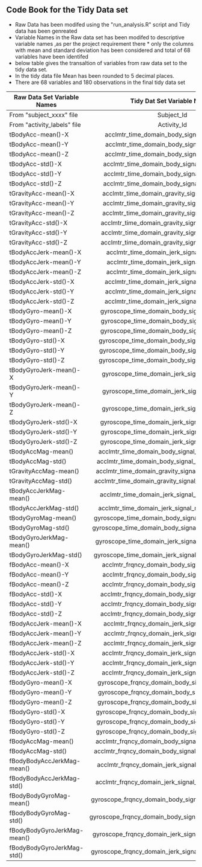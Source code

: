 ## Code Book for the Tidy Data set

* Raw Data has been modifed using the "run_analysis.R" script and Tidy data has been genreated
* Variable Names in the Raw data set has been modifed to descriptive variable names ,as per the project requirement there * only the columns with mean and standard deviation has been considered and total of 68 variables have been identifed
* below table gives the transaltion of variables from raw data set to the tidy data set.
* In the tidy data file Mean has been rounded to 5 decimal places.
* There are 68 variables and 180 observations in the final tidy data set


|	Raw Data Set Variable Names	|	Tidy Dat Set Variable Names	|
|	----------------------------|:-------------------:|
|	From "subject_xxxx" file	|	Subject_Id	|
|	From "activity_labels" file	|	Activity_Id	|
|	tBodyAcc-mean()-X	|	acclmtr_time_domain_body_signal_x_axis_mean	|
|	tBodyAcc-mean()-Y	|	acclmtr_time_domain_body_signal_y_axis_mean	|
|	tBodyAcc-mean()-Z	|	acclmtr_time_domain_body_signal_z_axis_mean	|
|	tBodyAcc-std()-X	|	acclmtr_time_domain_body_signal_x_axis_stddev	|
|	tBodyAcc-std()-Y	|	acclmtr_time_domain_body_signal_y_axis_stddev	|
|	tBodyAcc-std()-Z	|	acclmtr_time_domain_body_signal_z_axis_stddev	|
|	tGravityAcc-mean()-X	|	acclmtr_time_domain_gravity_signal_x_axis_mean	|
|	tGravityAcc-mean()-Y	|	acclmtr_time_domain_gravity_signal_y_axis_mean	|
|	tGravityAcc-mean()-Z	|	acclmtr_time_domain_gravity_signal_z_axis_mean	|
|	tGravityAcc-std()-X	|	acclmtr_time_domain_gravity_signal_x_axis_stddev	|
|	tGravityAcc-std()-Y	|	acclmtr_time_domain_gravity_signal_y_axis_stddev	|
|	tGravityAcc-std()-Z	|	acclmtr_time_domain_gravity_signal_z_axis_stddev	|
|	tBodyAccJerk-mean()-X	|	acclmtr_time_domain_jerk_signal_x_axis_mean	|
|	tBodyAccJerk-mean()-Y	|	acclmtr_time_domain_jerk_signal_y_axis_mean	|
|	tBodyAccJerk-mean()-Z	|	acclmtr_time_domain_jerk_signal_z_axis_mean	|
|	tBodyAccJerk-std()-X	|	acclmtr_time_domain_jerk_signal_x_axis_stddev	|
|	tBodyAccJerk-std()-Y	|	acclmtr_time_domain_jerk_signal_y_axis_stddev	|
|	tBodyAccJerk-std()-Z	|	acclmtr_time_domain_jerk_signal_z_axis_stddev	|
|	tBodyGyro-mean()-X	|	gyroscope_time_domain_body_signal_x_axis_mean	|
|	tBodyGyro-mean()-Y	|	gyroscope_time_domain_body_signal_y_axis_mean	|
|	tBodyGyro-mean()-Z	|	gyroscope_time_domain_body_signal_z_axis_mean	|
|	tBodyGyro-std()-X	|	gyroscope_time_domain_body_signal_x_axis_stddev	|
|	tBodyGyro-std()-Y	|	gyroscope_time_domain_body_signal_y_axis_stddev	|
|	tBodyGyro-std()-Z	|	gyroscope_time_domain_body_signal_z_axis_stddev	|
|	tBodyGyroJerk-mean()-X	|	gyroscope_time_domain_jerk_signal_x_axis_mean	|
|	tBodyGyroJerk-mean()-Y	|	gyroscope_time_domain_jerk_signal_y_axis_mean	|
|	tBodyGyroJerk-mean()-Z	|	gyroscope_time_domain_jerk_signal_z_axis_mean	|
|	tBodyGyroJerk-std()-X	|	gyroscope_time_domain_jerk_signal_x_axis_stddev	|
|	tBodyGyroJerk-std()-Y	|	gyroscope_time_domain_jerk_signal_y_axis_stddev	|
|	tBodyGyroJerk-std()-Z	|	gyroscope_time_domain_jerk_signal_z_axis_stddev	|
|	tBodyAccMag-mean()	|	acclmtr_time_domain_body_signal_magnitude_mean	|
|	tBodyAccMag-std()	|	acclmtr_time_domain_body_signal_magnitude_stddev	|
|	tGravityAccMag-mean()	|	acclmtr_time_domain_gravity_signal_magnitude_mean	|
|	tGravityAccMag-std()	|	acclmtr_time_domain_gravity_signal_magnitude_stddev	|
|	tBodyAccJerkMag-mean()	|	acclmtr_time_domain_jerk_signal_magnitude_mean	|
|	tBodyAccJerkMag-std()	|	acclmtr_time_domain_jerk_signal_magnitude_stddev	|
|	tBodyGyroMag-mean()	|	gyroscope_time_domain_body_signal_magnitude_mean	|
|	tBodyGyroMag-std()	|	gyroscope_time_domain_body_signal_magnitude_stddev	|
|	tBodyGyroJerkMag-mean()	|	gyroscope_time_domain_jerk_signal_magnitude_mean	|
|	tBodyGyroJerkMag-std()	|	gyroscope_time_domain_jerk_signal_magnitude_stddev	|
|	fBodyAcc-mean()-X	|	acclmtr_frqncy_domain_body_signal_x_axis_mean	|
|	fBodyAcc-mean()-Y	|	acclmtr_frqncy_domain_body_signal_y_axis_mean	|
|	fBodyAcc-mean()-Z	|	acclmtr_frqncy_domain_body_signal_z_axis_mean	|
|	fBodyAcc-std()-X	|	acclmtr_frqncy_domain_body_signal_x_axis_stddev	|
|	fBodyAcc-std()-Y	|	acclmtr_frqncy_domain_body_signal_y_axis_stddev	|
|	fBodyAcc-std()-Z	|	acclmtr_frqncy_domain_body_signal_z_axis_stddev	|
|	fBodyAccJerk-mean()-X	|	acclmtr_frqncy_domain_jerk_signal_x_axis_mean	|
|	fBodyAccJerk-mean()-Y	|	acclmtr_frqncy_domain_jerk_signal_y_axis_mean	|
|	fBodyAccJerk-mean()-Z	|	acclmtr_frqncy_domain_jerk_signal_z_axis_mean	|
|	fBodyAccJerk-std()-X	|	acclmtr_frqncy_domain_jerk_signal_x_axis_stddev	|
|	fBodyAccJerk-std()-Y	|	acclmtr_frqncy_domain_jerk_signal_y_axis_stddev	|
|	fBodyAccJerk-std()-Z	|	acclmtr_frqncy_domain_jerk_signal_z_axis_stddev	|
|	fBodyGyro-mean()-X	|	gyroscope_frqncy_domain_body_signal_x_axis_mean	|
|	fBodyGyro-mean()-Y	|	gyroscope_frqncy_domain_body_signal_y_axis_mean	|
|	fBodyGyro-mean()-Z	|	gyroscope_frqncy_domain_body_signal_z_axis_mean	|
|	fBodyGyro-std()-X	|	gyroscope_frqncy_domain_body_signal_x_axis_stddev	|
|	fBodyGyro-std()-Y	|	gyroscope_frqncy_domain_body_signal_y_axis_stddev	|
|	fBodyGyro-std()-Z	|	gyroscope_frqncy_domain_body_signal_z_axis_stddev	|
|	fBodyAccMag-mean()	|	acclmtr_frqncy_domain_body_signal_magnitude_mean	|
|	fBodyAccMag-std()	|	acclmtr_frqncy_domain_body_signal_magnitude_stddev	|
|	fBodyBodyAccJerkMag-mean()	|	acclmtr_frqncy_domain_jerk_signal_magnitude_mean	|
|	fBodyBodyAccJerkMag-std()	|	acclmtr_frqncy_domain_jerk_signal_magnitude_stddev	|
|	fBodyBodyGyroMag-mean()	|	gyroscope_frqncy_domain_body_signal_magnitude_mean	|
|	fBodyBodyGyroMag-std()	|	gyroscope_frqncy_domain_body_signal_magnitude_stddev	|
|	fBodyBodyGyroJerkMag-mean()	|	gyroscope_frqncy_domain_jerk_signal_magnitude_mean	|
|	fBodyBodyGyroJerkMag-std()	|	gyroscope_frqncy_domain_jerk_signal_magnitude_stddev	|

